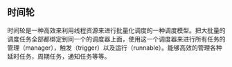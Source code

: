 



## 时间轮
时间轮是一种高效来利用线程资源来进行批量化调度的一种调度模型。把大批量的调度任务全部都绑定到同一个的调度器上面，使用这一个调度器来进行所有任务的管理（manager），触发（trigger）以及运行（runnable）。能够高效的管理各种延时任务，周期任务，通知任务等等。